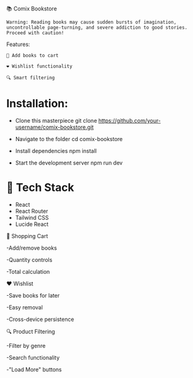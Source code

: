 📚 Comix Bookstore

    Warning: Reading books may cause sudden bursts of imagination, uncontrollable page-turning, and severe addiction to good stories. Proceed with caution!

Features:

    🛒 Add books to cart 

    ❤️ Wishlist functionality

    🔍 Smart filtering 


# Installation:

- Clone this masterpiece
         git clone https://github.com/your-username/comix-bookstore.git

- Navigate to the folder
         cd comix-bookstore 

- Install dependencies 
         npm install 

- Start the development server
         npm run dev 


# 🎨 Tech Stack 

- React 
- React Router 
- Tailwind CSS  
- Lucide React 

🛒 Shopping Cart

-Add/remove books 

-Quantity controls 

-Total calculation 

❤️ Wishlist

-Save books for later

-Easy removal 

-Cross-device persistence 
    
    
🔍 Product Filtering

-Filter by genre 

-Search functionality

-"Load More" buttons


